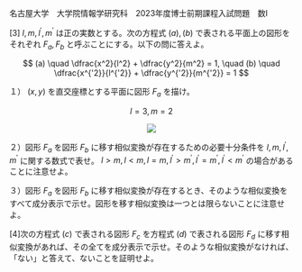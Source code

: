 名古屋大学　大学院情報学研究科　2023年度博士前期課程入試問題　数I

\[3] $l,m,l^{'},m^{'}$ は正の実数とする。次の方程式 $(a), (b)$ で表される平面上の図形をそれぞれ $F_a, F_b$ と呼ぶことにする。以下の問に答えよ。

$$
  (a) \quad \dfrac{x^2}{l^2} + \dfrac{y^2}{m^2} = 1, \quad (b) \quad \dfrac{x^{'2}}{l^{'2}} + \dfrac{y^{'2}}{m^{'2}} = 1
$$

１） $(x,y)$ を直交座標とする平面に図形 $F_a$ を描け。

$$ l = 3, m = 2$$ 

<p align="center">
    <img src="https://gcdnb.pbrd.co/images/FodkXBGAQtXz.png?o=1"/>
</p>

２）図形 $F_a$ を図形 $F_b$ に移す相似変換が存在するための必要十分条件を $l,m,l^{'},m^{'}$ に関する数式で表せ。 $l > m, l < m, l = m, l^{'} > m^{'}, l^{'} = m^{'},  l^{'} < m^{'}$ の場合があることに注意せよ。



３）図形 $F_a$ を図形 $F_b$ に移す相似変換が存在するとき、そのような相似変換をすべて成分表示で示せ。図形を移す相似変換は一つとは限らないことに注意せよ。

\[4]次の方程式 $(c)$ で表される図形 $F_c$ を方程式 $(d)$ で表される図形 $F_d$ に移す相似変換があれば、その全てを成分表示で示せ。そのような相似変換がなければ、「ない」と答えて、ないことを証明せよ。

